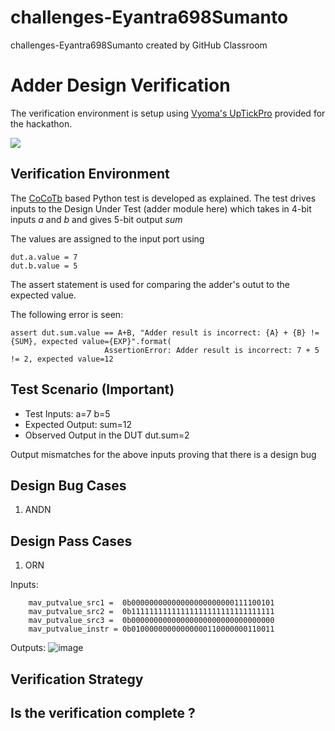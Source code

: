 # challenges-Eyantra698Sumanto
challenges-Eyantra698Sumanto created by GitHub Classroom
# Adder Design Verification

The verification environment is setup using [Vyoma's UpTickPro](https://vyomasystems.com) provided for the hackathon.


![](https://i.imgur.com/miWGA1o.png)

## Verification Environment

The [CoCoTb](https://www.cocotb.org/) based Python test is developed as explained. The test drives inputs to the Design Under Test (adder module here) which takes in 4-bit inputs *a* and *b* and gives 5-bit output *sum*

The values are assigned to the input port using 
```
dut.a.value = 7
dut.b.value = 5
```

The assert statement is used for comparing the adder's outut to the expected value.

The following error is seen:
```
assert dut.sum.value == A+B, "Adder result is incorrect: {A} + {B} != {SUM}, expected value={EXP}".format(
                     AssertionError: Adder result is incorrect: 7 + 5 != 2, expected value=12
```
## Test Scenario **(Important)**
- Test Inputs: a=7 b=5
- Expected Output: sum=12
- Observed Output in the DUT dut.sum=2

Output mismatches for the above inputs proving that there is a design bug

## Design Bug Cases
1. ANDN

## Design Pass Cases
1. ORN

Inputs:
```
    mav_putvalue_src1 =  0b00000000000000000000000111100101
    mav_putvalue_src2 =  0b11111111111111111111111111111111
    mav_putvalue_src3 =  0b00000000000000000000000000000000
    mav_putvalue_instr = 0b01000000000000000110000000110011
```
Outputs:
![image](https://user-images.githubusercontent.com/58599984/180601412-e12230c9-41aa-4b3a-9b9e-8d4fd144eeb7.png)


## Verification Strategy

## Is the verification complete ?
